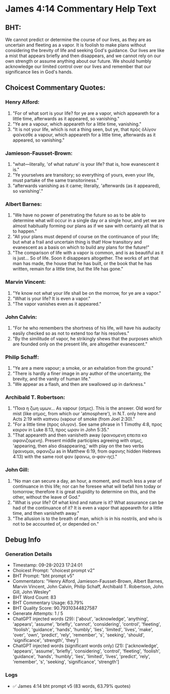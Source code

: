 # James 4:14 Commentary Help Text

## BHT:
We cannot predict or determine the course of our lives, as they are as uncertain and fleeting as a vapor. It is foolish to make plans without considering the brevity of life and seeking God's guidance. Our lives are like a mist that appears briefly and then disappears, and we cannot rely on our own strength or assume anything about our future. We should humbly acknowledge our limited control over our lives and remember that our significance lies in God's hands.

## Choicest Commentary Quotes:
### Henry Alford:
1. "For of what sort is your life? for ye are a vapor, which appeareth for a little time, afterwards as it appeared, so vanishing."
2. "Ye are a vapour, which appeareth for a little time, vanishing."
3. "It is not your life, which is not a thing seen, but ye, that πρὸς ὀλίγον φαίνεσθε a vapour, which appeareth for a little time, afterwards as it appeared, so vanishing."

### Jamieson-Fausset-Brown:
1. "what—literally, 'of what nature' is your life? that is, how evanescent it is."
2. "Ye yourselves are transitory; so everything of yours, even your life, must partake of the same transitoriness."
3. "afterwards vanishing as it came; literally, 'afterwards (as it appeared), so vanishing'."

### Albert Barnes:
1. "We have no power of penetrating the future so as to be able to determine what will occur in a single day or a single hour, and yet we are almost habitually forming our plans as if we saw with certainty all that is to happen."
2. "All your plans must depend of course on the continuance of your life; but what a frail and uncertain thing is that! How transitory and evanescent as a basis on which to build any plans for the future!"
3. "The comparison of life with a vapor is common, and is as beautiful as it is just... So of life. Soon it disappears altogether. The works of art that man has made, the house that he has built, or the book that he has written, remain for a little time, but the life has gone."

### Marvin Vincent:
1. "Ye know not what your life shall be on the morrow, for ye are a vapor." 
2. "What is your life? It is even a vapor."
3. "The vapor vanishes even as it appeared."

### John Calvin:
1. "For he who remembers the shortness of his life, will have his audacity easily checked so as not to extend too far his resolves."
2. "By the similitude of vapor, he strikingly shews that the purposes which are founded only on the present life, are altogether evanescent."

### Philip Schaff:
1. "Ye are a mere vapour; a smoke, or an exhalation from the ground."
2. "There is hardly a finer image in any author of the uncertainty, the brevity, and the vanity of human life."
3. "We appear as a flash, and then are swallowed up in darkness."

### Archibald T. Robertson:
1. "Ποια η ζωη υμων... As vapour (ατμις). This is the answer. Old word for mist (like ατμος, from which our 'atmosphere'), in N.T. only here and Acts 2:19 with καπνου (vapour of smoke (from Joel 2:30)."
2. "For a little time  (προς ολιγον). See same phrase in 1 Timothy 4:8, προς καιρον in Luke 8:13, προς ωραν in John 5:35."
3. "That appeareth and then vanisheth away  (φαινομενη επειτα κα αφανιζομενη). Present middle participles agreeing with ατμις, 'appearing, then also disappearing,' with play on the two verbs (φαινομαι, αφανιζω as in Matthew 6:19, from αφανης hidden Hebrews 4:13) with the same root φαν (φαινω, α-φαν-ης)."

### John Gill:
1. "No man can secure a day, an hour, a moment, and much less a year of continuance in this life; nor can he foresee what will befall him today or tomorrow; therefore it is great stupidity to determine on this, and the other, without the leave of God."
2. "What is your life? Of what kind and nature is it? What assurance can be had of the continuance of it? It is even a vapor that appeareth for a little time, and then vanisheth away."
3. "The allusion is to the breath of man, which is in his nostrils, and who is not to be accounted of, or depended on."


## Debug Info
### Generation Details
- Timestamp: 09-28-2023 17:24:01
- Choicest Prompt: "choicest prompt v2"
- BHT Prompt: "bht prompt v5"
- Commentators: "Henry Alford, Jamieson-Fausset-Brown, Albert Barnes, Marvin Vincent, John Calvin, Philip Schaff, Archibald T. Robertson, John Gill, John Wesley"
- BHT Word Count: 83
- BHT Commentary Usage: 63.79%
- BHT Quality Score: 90.79310344827587
- Generate Attempts: 1 / 5
- ChatGPT injected words (29):
	['about', 'acknowledge', 'anything', 'appears', 'assume', 'briefly', 'cannot', 'considering', 'control', 'fleeting', 'foolish', 'guidance', 'hands', 'humbly', 'lies', 'limited', 'lives', 'make', 'over', 'own', 'predict', 'rely', 'remember', 's', 'seeking', 'should', 'significance', 'strength', 'they']
- ChatGPT injected words (significant words only) (21):
	['acknowledge', 'appears', 'assume', 'briefly', 'considering', 'control', 'fleeting', 'foolish', 'guidance', 'hands', 'humbly', 'lies', 'limited', 'lives', 'predict', 'rely', 'remember', 's', 'seeking', 'significance', 'strength']

### Logs
- ✅ James 4:14 bht prompt v5 (83 words, 63.79% quotes)
